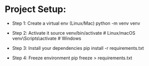 # Project Setup: 

- Step 1: Create a virtual env (Linux/Mac)
    python -m venv venv

- Step 2: Activate it
    source venv/bin/activate         # Linux/macOS
    venv\Scripts\activate            # Windows

- Step 3: Install your dependencies
    pip install -r requirements.txt

- Step 4: Freeze environment
    pip freeze > requirements.txt
